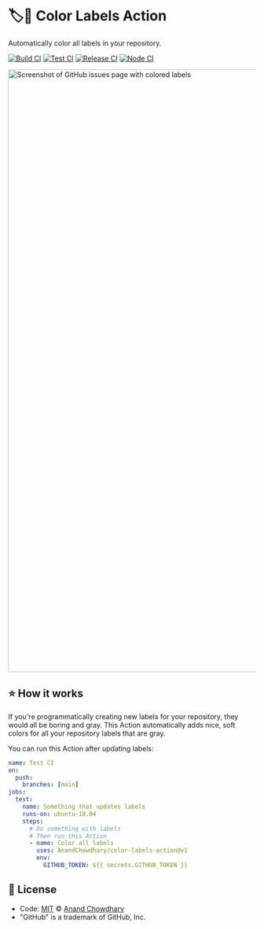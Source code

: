 # 🏷🌈 Color Labels Action

Automatically color all labels in your repository.

[![Build CI](https://github.com/AnandChowdhary/color-labels-action/workflows/Build%20CI/badge.svg)](https://github.com/AnandChowdhary/color-labels-action/actions?query=workflow%3A%22Build+CI%22)
[![Test CI](https://github.com/AnandChowdhary/color-labels-action/workflows/Test%20CI/badge.svg)](https://github.com/AnandChowdhary/color-labels-action/actions?query=workflow%3A%22Test+CI%22)
[![Release CI](https://github.com/AnandChowdhary/color-labels-action/workflows/Release%20CI/badge.svg)](https://github.com/AnandChowdhary/color-labels-action/actions?query=workflow%3A%22Release+CI%22)
[![Node CI](https://github.com/AnandChowdhary/color-labels-action/workflows/Node%20CI/badge.svg)](https://github.com/AnandChowdhary/color-labels-action/actions?query=workflow%3A%22Node+CI%22)

<img width="1227" alt="Screenshot of GitHub issues page with colored labels" src="https://user-images.githubusercontent.com/2841780/195546565-18e7018c-0c7d-487b-a195-efe8f1033274.png">

## ⭐ How it works

If you're programmatically creating new labels for your repository, they would all be boring and gray. This Action automatically adds nice, soft colors for all your repository labels that are gray.

You can run this Action after updating labels:

```yaml
name: Test CI
on:
  push:
    branches: [main]
jobs:
  test:
    name: Something that updates labels
    runs-on: ubuntu-18.04
    steps:
      # Do something with labels
      # Then run this Action
      - name: Color all labels
        uses: AnandChowdhary/color-labels-action@v1
        env:
          GITHUB_TOKEN: ${{ secrets.GITHUB_TOKEN }}
```

## 📄 License

- Code: [MIT](./LICENSE) © [Anand Chowdhary](https://anandchowdhary.com)
- "GitHub" is a trademark of GitHub, Inc.
